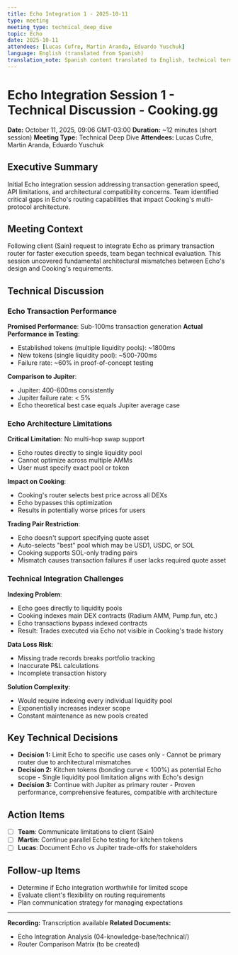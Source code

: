 ```yaml
---
title: Echo Integration 1 - 2025-10-11
type: meeting
meeting_type: technical_deep_dive
topic: Echo
date: 2025-10-11
attendees: [Lucas Cufre, Martin Aranda, Eduardo Yuschuk]
language: English (translated from Spanish)
translation_note: Spanish content translated to English, technical terms preserved
---
```


# Echo Integration Session 1 - Technical Discussion - Cooking.gg
**Date:** October 11, 2025, 09:06 GMT-03:00
**Duration:** ~12 minutes (short session)
**Meeting Type:** Technical Deep Dive
**Attendees:** Lucas Cufre, Martin Aranda, Eduardo Yuschuk

## Executive Summary
Initial Echo integration session addressing transaction generation speed, API limitations, and architectural compatibility concerns. Team identified critical gaps in Echo's routing capabilities that impact Cooking's multi-protocol architecture.

## Meeting Context
Following client (Sain) request to integrate Echo as primary transaction router for faster execution speeds, team began technical evaluation. This session uncovered fundamental architectural mismatches between Echo's design and Cooking's requirements.

## Technical Discussion

### Echo Transaction Performance
**Promised Performance**: Sub-100ms transaction generation
**Actual Performance in Testing**:
- Established tokens (multiple liquidity pools): ~1800ms
- New tokens (single liquidity pool): ~500-700ms
- Failure rate: ~60% in proof-of-concept testing

**Comparison to Jupiter**:
- Jupiter: 400-600ms consistently
- Jupiter failure rate: < 5%
- Echo theoretical best case equals Jupiter average case

### Echo Architecture Limitations
**Critical Limitation**: No multi-hop swap support
- Echo routes directly to single liquidity pool
- Cannot optimize across multiple AMMs
- User must specify exact pool or token

**Impact on Cooking**:
- Cooking's router selects best price across all DEXs
- Echo bypasses this optimization
- Results in potentially worse prices for users

**Trading Pair Restriction**:
- Echo doesn't support specifying quote asset
- Auto-selects "best" pool which may be USD1, USDC, or SOL
- Cooking supports SOL-only trading pairs
- Mismatch causes transaction failures if user lacks required quote asset

### Technical Integration Challenges
**Indexing Problem**:
- Echo goes directly to liquidity pools
- Cooking indexes main DEX contracts (Radium AMM, Pump.fun, etc.)
- Echo transactions bypass indexed contracts
- Result: Trades executed via Echo not visible in Cooking's trade history

**Data Loss Risk**:
- Missing trade records breaks portfolio tracking
- Inaccurate P&L calculations
- Incomplete transaction history

**Solution Complexity**:
- Would require indexing every individual liquidity pool
- Exponentially increases indexer scope
- Constant maintenance as new pools created

## Key Technical Decisions
- **Decision 1:** Limit Echo to specific use cases only - Cannot be primary router due to architectural mismatches
- **Decision 2:** Kitchen tokens (bonding curve < 100%) as potential Echo scope - Single liquidity pool limitation aligns with Echo's design
- **Decision 3:** Continue with Jupiter as primary router - Proven performance, comprehensive features, compatible with architecture

## Action Items
- [ ] **Team**: Communicate limitations to client (Sain)
- [ ] **Martin**: Continue parallel Echo testing for kitchen tokens
- [ ] **Lucas**: Document Echo vs Jupiter trade-offs for stakeholders

## Follow-up Items
- Determine if Echo integration worthwhile for limited scope
- Evaluate client's flexibility on routing requirements
- Plan communication strategy for managing expectations

---
**Recording:** Transcription available
**Related Documents:**
- Echo Integration Analysis (04-knowledge-base/technical/)
- Router Comparison Matrix (to be created)
